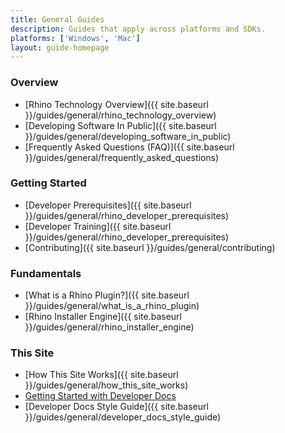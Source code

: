 ```yaml
---
title: General Guides
description: Guides that apply across platforms and SDKs.
platforms: ['Windows', 'Mac']
layout: guide-homepage
---
```


### Overview

- [Rhino Technology Overview]({{ site.baseurl }}/guides/general/rhino_technology_overview)
- [Developing Software In Public]({{ site.baseurl }}/guides/general/developing_software_in_public)
- [Frequently Asked Questions (FAQ)]({{ site.baseurl }}/guides/general/frequently_asked_questions)

<!--column-->

### Getting Started

- [Developer Prerequisites]({{ site.baseurl }}/guides/general/rhino_developer_prerequisites)
- [Developer Training]({{ site.baseurl }}/guides/general/rhino_developer_prerequisites)
- [Contributing]({{ site.baseurl }}/guides/general/contributing)

### Fundamentals

- [What is a Rhino Plugin?]({{ site.baseurl }}/guides/general/what_is_a_rhino_plugin)
- [Rhino Installer Engine]({{ site.baseurl }}/guides/general/rhino_installer_engine)

<!--column-->

### This Site

- [How This Site Works]({{ site.baseurl }}/guides/general/how_this_site_works)
- [Getting Started with Developer Docs](https://github.com/mcneel/developer-rhino3d-com/blob/master/README.md)
- [Developer Docs Style Guide]({{ site.baseurl }}/guides/general/developer_docs_style_guide)
